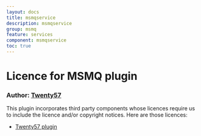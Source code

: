 ```yaml
---
layout: docs
title: msmqservice
description: msmqservice
group: msmq
feature: services
component: msmqservice
toc: true
---
```

# Licence for MSMQ plugin

### Author: [Twenty57](http://www.twenty57.com)

This plugin incorporates third party components whose licences require us to include the licence and/or copyright notices. Here are those licences:

- [Twenty57 plugin](https://linx.software/plugins/builtin/licence/)
